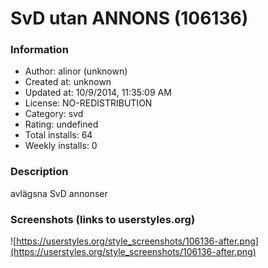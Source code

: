# SvD utan ANNONS (106136)

### Information
- Author: alinor (unknown)
- Created at: unknown
- Updated at: 10/9/2014, 11:35:09 AM
- License: NO-REDISTRIBUTION
- Category: svd
- Rating: undefined
- Total installs: 64
- Weekly installs: 0


### Description
avlägsna SvD annonser


### Screenshots (links to userstyles.org)
![https://userstyles.org/style_screenshots/106136-after.png](https://userstyles.org/style_screenshots/106136-after.png)


